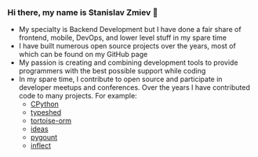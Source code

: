 ### Hi there, my name is Stanislav Zmiev 👋

- My specialty is Backend Development but I have done a fair share of frontend, mobile, DevOps, and lower level stuff in my spare time 
- I have built numerous open source projects over the years, most of which can be found on my GitHub page
- My passion is creating and combining development tools to provide programmers with the best possible support while coding
- In my spare time, I contribute to open source and participate in developer meetups and conferences. Over the years I have contributed code to many projects. For example:
  - [CPython](https://github.com/python/cpython/pulls?q=is%3Apr+author%3AOvsyanka83+)
  - [typeshed](https://github.com/python/typeshed/pulls?q=is%3Apr+author%3AOvsyanka83+)
  - [tortoise-orm](https://github.com/tortoise/tortoise-orm/pulls?q=is%3Apr+author%3AOvsyanka83+)
  - [ideas](https://github.com/aroberge/ideas)
  - [pygount](https://github.com/roskakori/pygount/pulls?q=is%3Apr+author%3AOvsyanka83+)
  - [inflect](https://github.com/jaraco/inflect/pulls?q=is%3Apr+author%3AOvsyanka83+)
